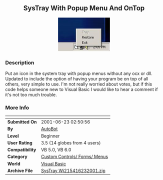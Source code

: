 ﻿<div align="center">

## SysTray With Popup Menu And OnTop

<img src="PIC20016221512139825.JPG">
</div>

### Description

Put an icon in the system tray with popup menus without any ocx or dll. Updated to include the option of having your program be on top of all others, very simple to use. I'm not really worried about votes, but if this code helps someone new to Visual Basic I would like to hear a comment if it's not too much trouble.
 
### More Info
 


<span>             |<span>
---                |---
**Submitted On**   |2001-06-23 02:50:56
**By**             |[AutoBot](https://github.com/Planet-Source-Code/PSCIndex/blob/master/ByAuthor/autobot.md)
**Level**          |Beginner
**User Rating**    |3.5 (14 globes from 4 users)
**Compatibility**  |VB 5\.0, VB 6\.0
**Category**       |[Custom Controls/ Forms/  Menus](https://github.com/Planet-Source-Code/PSCIndex/blob/master/ByCategory/custom-controls-forms-menus__1-4.md)
**World**          |[Visual Basic](https://github.com/Planet-Source-Code/PSCIndex/blob/master/ByWorld/visual-basic.md)
**Archive File**   |[SysTray Wi215416232001\.zip](https://github.com/Planet-Source-Code/autobot-systray-with-popup-menu-and-ontop__1-24335/archive/master.zip)








